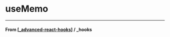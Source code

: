 # useMemo

---

#### **From** [[_advanced-react-hooks]] / \_hooks

[//begin]: # "Autogenerated link references for markdown compatibility"
[_advanced-react-hooks]: _advanced-react-hooks "Advanced Hooks"
[//end]: # "Autogenerated link references"
